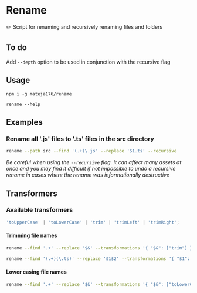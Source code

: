 # Rename

✏️ Script for renaming and recursively renaming files and folders

## To do

Add `--depth` option to be used in conjunction with the recursive flag

## Usage

`npm i -g mateja176/rename`

`rename --help`

## Examples

### Rename all '.js' files to '.ts' files in the src directory

```sh
rename --path src --find '(.+)\.js' --replace '$1.ts' --recursive
```

_Be careful when using the `--recursive` flag. It can affect many assets at once and you may find it difficult if not impossible to undo a recursive rename in cases where the rename was informationally destructive_

## Transformers

### Available transformers

```ts
'toUpperCase' | 'toLowerCase' | 'trim' | 'trimLeft' | 'trimRight';
```

#### Trimming file names

```sh
rename --find '.+' --replace '$&' --transformations '{ "$&": ["trim"] }' --recursive
```

```sh
rename --find '(.+)(\.ts)' --replace '$1$2' --transformations '{ "$1": ["trim"] }"
```

#### Lower casing file names

```sh
rename --find '.+' --replace '$&' --transformations '{ "$&": ["toLowerCase"] }'
```
